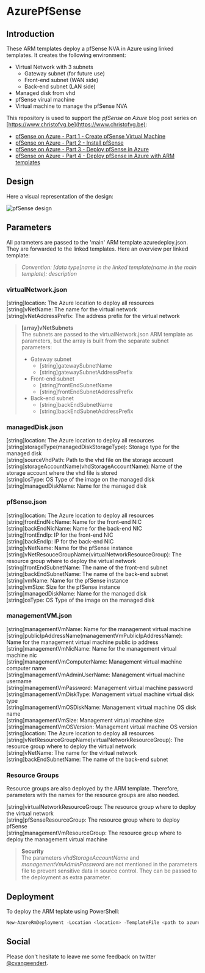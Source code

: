 # AzurePfSense

## Introduction

These ARM templates deploy a pfSense NVA in Azure using linked templates. It creates the following environment:

* Virtual Network with 3 subnets
    * Gateway subnet (for future use)
    * Front-end subnet (WAN side)
    * Back-end subnet (LAN side)
* Managed disk from vhd
* pfSense virual machine
* Virtual machine to manage the pfSense NVA

This repository is used to support the *pfSense on Azure* blog post series on [https://www.christofvg.be](https://www.christofvg.be):

* [pfSense on Azure - Part 1 - Create pfSense Virtual Machine](https://www.christofvg.be/2019/01/12/pfSense-on-Azure-Part-1-Create-pfSense-Virtual-Machine/)
* [pfSense on Azure - Part 2 - Install pfSense](https://www.christofvg.be/2019/01/12/pfSense-on-Azure-Part-2-Install-pfSense/)
* [pfSense on Azure - Part 3 - Deploy pfSense in Azure](https://www.christofvg.be/2019/01/12/pfSense-on-Azure-Part-3-Deploy-pfSense-in-Azure/)
* [pfSense on Azure - Part 4 - Deploy pfSense in Azure with ARM templates](https://www.christofvg.be/2019/01/23/pfSense-on-Azure-Part-4-Deploy-pfSense-in-Azure-with-ARM-templates/)

## Design

Here a visual representation of the design:

![pfSense design](./pictures/pfSense.png)

## Parameters

All parameters are passed to the 'main' ARM template azuredeploy.json. They are forwarded to the linked templates. Here an overview per linked template:

>*Convention: [data type]name in the linked template(name in the main template): description*

### virtualNetwork.json

[string]location: The Azure location to deploy all resources  
[string]vNetName: The name for the virtual network  
[string]vNetAddressPrefix: The address prefix for the virtual network  

>**[array]vNetSubnets**  
>The subnets are passed to the virtualNetwork.json ARM template as parameters, but the array is built from the separate subnet parameters:
>* Gateway subnet
>   * [string]gatewaySubnetName
>   * [string]gatewaySubnetAddressPrefix
>* Front-end subnet
>   * [string]frontEndSubnetName
>   * [string]frontEndSubnetAddressPrefix
>* Back-end subnet
>   * [string]backEndSubnetName
>   * [string]backEndSubnetAddressPrefix

### managedDisk.json

[string]location: The Azure location to deploy all resources  
[string]storageType(managedDiskStorageType): Storage type for the managed disk  
[string]sourceVhdPath: Path to the vhd file on the storage account  
[string]storageAccountName(vhdStorageAccountName): Name of the storage account where the vhd file is stored  
[string]osType: OS Type of the image on the managed disk  
[string]managedDiskName: Name for the managed disk  

### pfSense.json

[string]location: The Azure location to deploy all resources  
[string]frontEndNicName: Name for the front-end NIC  
[string]backEndNicName: Name for the back-end NIC  
[string]frontEndIp: IP for the front-end NIC  
[string]backEndIp: IP for the back-end NIC  
[string]vNetName: Name for the pfSense instance  
[string]vNetResouceGroupName(virtualNetworkResourceGroup): The resource group where to deploy the virtual network  
[string]frontEndSubnetName: The name of the front-end subnet  
[string]backEndSubnetName: The name of the back-end subnet  
[string]vmName: Name for the pfSense instance  
[string]vmSize: Size for the pfSense instance  
[string]managedDiskName: Name for the managed disk  
[string]osType: OS Type of the image on the managed disk  

### managementVM.json

[string]managementVmName: Name for the management virtual machine  
[string]publicIpAddressName(managementVmPublicIpAddressName): Name for the management virtual machine public ip address  
[string]managementVmNicName: Name for the management virtual machine nic  
[string]managementVmComputerName: Management virtual machine computer name  
[string]managementVmAdminUserName: Management virtual machine username  
[string]managementVmPassword: Management virtual machine password  
[string]managementVmDiskType: Management virtual machine virtual disk type  
[string]managementVmOSDiskName: Management virtual machine OS disk name  
[string]managementVmSize: Management virtual machine size  
[string]managementVmOSVersion: Management virtual machine OS version  
[string]location: The Azure location to deploy all resources  
[string]vNetResourceGroupName(virtualNetworkResourceGroup): The resource group where to deploy the virtual network  
[string]vNetName: The name for the virtual network  
[string]backEndSubnetName: The name of the back-end subnet  

### Resource Groups

Resource groups are also deployed by the ARM template. Therefore, parameters with the names for the resource groups are also needed.

[string]virtualNetworkResourceGroup: The resource group where to deploy the virtual network  
[string]pfSenseResourceGroup: The resource group where to deploy pfSense  
[string]managementVmResourceGroup: The resource group where to deploy the management virtual machine  

>**Security**  
>The parameters *vhdStorageAccountName* and *managementVmAdminPassword* are not mentioned in the parameters file to prevent sensitive data in source control. They can be passed to the deployment as extra parameter.

## Deployment

To deploy the ARM teplate using PowerShell:

```PowerShell
New-AzureRmDeployment -Location <location> -TemplateFile <path to azuredeploy.json> -TemplateParameterFile <path to azuredeploy.parameters.json> -vhdStorageAccountName <storageAccountName> -managementVmAdminPassword <password> -Verbose
```

## Social

Please don't hesitate to leave me some feedback on twitter [@cvangeendert](https://twitter.com/cvangeendert).